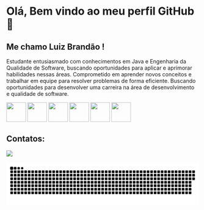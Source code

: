 # Olá, Bem vindo ao meu perfil GitHub 👋 
## Me chamo Luiz Brandão !
Estudante entusiasmado com conhecimentos em Java e Engenharia da Qualidade de Software, buscando oportunidades para aplicar e aprimorar habilidades nessas áreas. Comprometido em aprender novos conceitos e trabalhar em equipe para resolver problemas de forma eficiente. Buscando oportunidades para desenvolver uma carreira na área de desenvolvimento e qualidade de software.



<img loading="lazy" src="https://cdn.jsdelivr.net/gh/devicons/devicon/icons/java/java-original.svg" width="51" height="51"/> <img src="https://cdn.jsdelivr.net/gh/devicons/devicon@latest/icons/intellij/intellij-original.svg" width="51" height="51" />
           <img src="https://cdn.jsdelivr.net/gh/devicons/devicon@latest/icons/spring/spring-original.svg" width="51" height="51" /> <img src="https://cdn.jsdelivr.net/gh/devicons/devicon@latest/icons/postgresql/postgresql-original.svg" width="51" height="51" />  <img src="https://cdn.jsdelivr.net/gh/devicons/devicon@latest/icons/postman/postman-original.svg" width="51" height="51" />
           <img loading="lazy" src="https://cdn.jsdelivr.net/gh/devicons/devicon/icons/git/git-original.svg" width="51" height="51"/> 
            
           
          
          
           

## Contatos:

<div>

<a href="https://www.linkedin.com/in/luiz-henrique-oliveira-brandão" target="_blank"><img loading="lazy" src="https://img.shields.io/badge/-LinkedIn-%230077B5?style=for-the-badge&logo=linkedin&logoColor=white" target="_blank"></a>   
</div>

<img src="https://github.com/luizhbrandao/luizhbrandao/blob/output/github-contribution-grid-snake-dark.svg" />
